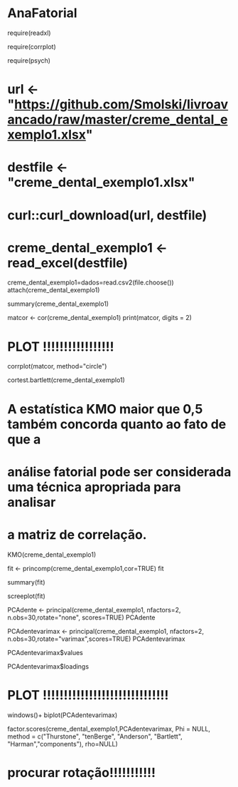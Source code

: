 # AnaFatorial
require(readxl)

require(corrplot)

require(psych)

# url <- "https://github.com/Smolski/livroavancado/raw/master/creme_dental_exemplo1.xlsx"
# destfile <- "creme_dental_exemplo1.xlsx"
# curl::curl_download(url, destfile)
# creme_dental_exemplo1 <- read_excel(destfile)

creme_dental_exemplo1=dados=read.csv2(file.choose())
attach(creme_dental_exemplo1)

summary(creme_dental_exemplo1)

matcor <- cor(creme_dental_exemplo1)
print(matcor, digits = 2)


# PLOT !!!!!!!!!!!!!!!!!
corrplot(matcor, method="circle")

cortest.bartlett(creme_dental_exemplo1)

# A estatística KMO maior que  0,5  também concorda quanto ao fato de que a
# análise fatorial pode ser considerada uma técnica apropriada para analisar 
# a matriz de correlação.
KMO(creme_dental_exemplo1)

fit <- princomp(creme_dental_exemplo1,cor=TRUE)
fit

summary(fit)


screeplot(fit)


PCAdente <- principal(creme_dental_exemplo1, nfactors=2,
                    n.obs=30,rotate="none", scores=TRUE)
PCAdente

PCAdentevarimax <- principal(creme_dental_exemplo1, nfactors=2,
                           n.obs=30,rotate="varimax",scores=TRUE)
PCAdentevarimax


PCAdentevarimax$values


PCAdentevarimax$loadings



# PLOT !!!!!!!!!!!!!!!!!!!!!!!!!!!!!!
windows()+ biplot(PCAdentevarimax)


factor.scores(creme_dental_exemplo1,PCAdentevarimax, 
              Phi = NULL, 
              method = c("Thurstone", "tenBerge", "Anderson",
                         "Bartlett", "Harman","components"),
              rho=NULL)

# procurar rotação!!!!!!!!!!!
